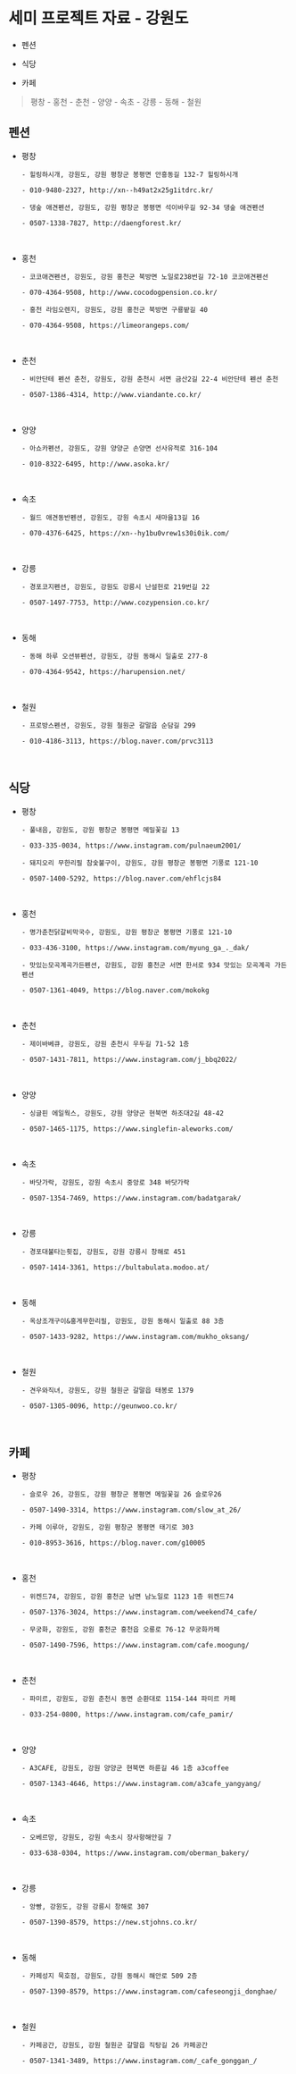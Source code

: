# 세미 프로젝트 자료 - 강원도

- 펜션

- 식당

- 카페

> 평창 - 홍천 - 춘천 - 양양 - 속초 - 강릉 - 동해 - 철원

## 펜션

- 평창

  ```
  - 힐링하시개, 강원도, 강원 평창군 봉평면 안흥동길 132-7 힐링하시개

  - 010-9480-2327, http://xn--h49at2x25g1itdrc.kr/
  ```

  ```
  - 댕숲 애견펜션, 강원도, 강원 평창군 봉평면 석이바우길 92-34 댕숲 애견펜션

  - 0507-1338-7827, http://daengforest.kr/
  ```

<br />

- 홍천

  ```
  - 코코애견펜션, 강원도, 강원 홍천군 북방면 노일로238번길 72-10 코코애견펜션

  - 070-4364-9508, http://www.cocodogpension.co.kr/
  ```

  ```
  - 홍천 라임오렌지, 강원도, 강원 홍천군 북방면 구룡밭길 40

  - 070-4364-9508, https://limeorangeps.com/
  ```

<br />

- 춘천

  ```
  - 비안단테 펜션 춘천, 강원도, 강원 춘천시 서면 금산2길 22-4 비안단테 펜션 춘천

  - 0507-1386-4314, http://www.viandante.co.kr/
  ```

<br />

- 양양

  ```
  - 아쇼카펜션, 강원도, 강원 양양군 손양면 선사유적로 316-104

  - 010-8322-6495, http://www.asoka.kr/
  ```

<br />

- 속초

  ```
  - 월드 애견동반펜션, 강원도, 강원 속초시 새마을13길 16

  - 070-4376-6425, https://xn--hy1bu0vrew1s30i0ik.com/
  ```

<br />

- 강릉

  ```
  - 경포코지펜션, 강원도, 강원도 강릉시 난설헌로 219번길 22

  - 0507-1497-7753, http://www.cozypension.co.kr/
  ```

<br />

- 동해

  ```
  - 동해 하루 오션뷰펜션, 강원도, 강원 동해시 일출로 277-8

  - 070-4364-9542, https://harupension.net/
  ```

<br />

- 철원

  ```
  - 프로방스펜션, 강원도, 강원 철원군 갈말읍 순담길 299

  - 010-4186-3113, https://blog.naver.com/prvc3113
  ```

<br />

## 식당

- 평창

  ```
  - 풀내음, 강원도, 강원 평창군 봉평면 메밀꽃길 13

  - 033-335-0034, https://www.instagram.com/pulnaeum2001/
  ```

  ```
  - 돼지오리 무한리필 참숯불구이, 강원도, 강원 평창군 봉평면 기풍로 121-10

  - 0507-1400-5292, https://blog.naver.com/ehflcjs84
  ```

<br />

- 홍천

  ```
  - 명가춘천닭갈비막국수, 강원도, 강원 평창군 봉평면 기풍로 121-10

  - 033-436-3100, https://www.instagram.com/myung_ga_._dak/
  ```

  ```
  - 맛있는모곡계곡가든펜션, 강원도, 강원 홍천군 서면 한서로 934 맛있는 모곡계곡 가든 펜션

  - 0507-1361-4049, https://blog.naver.com/mokokg
  ```

<br />

- 춘천

  ```
  - 제이바베큐, 강원도, 강원 춘천시 우두길 71-52 1층

  - 0507-1431-7811, https://www.instagram.com/j_bbq2022/
  ```

<br />

- 양양

  ```
  - 싱글핀 에일웍스, 강원도, 강원 양양군 현북면 하조대2길 48-42

  - 0507-1465-1175, https://www.singlefin-aleworks.com/
  ```

<br />

- 속초

  ```
  - 바닷가락, 강원도, 강원 속초시 중앙로 348 바닷가락

  - 0507-1354-7469, https://www.instagram.com/badatgarak/
  ```

<br />

- 강릉

  ```
  - 경포대불타는횟집, 강원도, 강원 강릉시 창해로 451

  - 0507-1414-3361, https://bultabulata.modoo.at/
  ```

<br />

- 동해

  ```
  - 옥상조개구이&홍게무한리필, 강원도, 강원 동해시 일출로 88 3층

  - 0507-1433-9282, https://www.instagram.com/mukho_oksang/
  ```

<br />

- 철원

  ```
  - 견우와직녀, 강원도, 강원 철원군 갈말읍 태봉로 1379

  - 0507-1305-0096, http://geunwoo.co.kr/
  ```

<br />

## 카페

- 평창

  ```
  - 슬로우 26, 강원도, 강원 평창군 봉평면 메밀꽃길 26 슬로우26

  - 0507-1490-3314, https://www.instagram.com/slow_at_26/
  ```

  ```
  - 카페 이루아, 강원도, 강원 평창군 봉평면 태기로 303

  - 010-8953-3616, https://blog.naver.com/g10005
  ```

<br />

- 홍천

  ```
  - 위켄드74, 강원도, 강원 홍천군 남면 남노일로 1123 1층 위켄드74

  - 0507-1376-3024, https://www.instagram.com/weekend74_cafe/
  ```

  ```
  - 무궁화, 강원도, 강원 홍천군 홍천읍 오룡로 76-12 무궁화카페

  - 0507-1490-7596, https://www.instagram.com/cafe.moogung/
  ```

<br />

- 춘천

  ```
  - 파미르, 강원도, 강원 춘천시 동면 순환대로 1154-144 파미르 카페

  - 033-254-0800, https://www.instagram.com/cafe_pamir/
  ```

<br />

- 양양

  ```
  - A3CAFE, 강원도, 강원 양양군 현북면 하륜길 46 1층 a3coffee

  - 0507-1343-4646, https://www.instagram.com/a3cafe_yangyang/
  ```

<br />

- 속초

  ```
  - 오베르망, 강원도, 강원 속초시 장사항해안길 7

  - 033-638-0304, https://www.instagram.com/oberman_bakery/
  ```

<br />

- 강릉

  ```
  - 앙빵, 강원도, 강원 강릉시 창해로 307

  - 0507-1390-8579, https://new.stjohns.co.kr/
  ```

<br />

- 동해

  ```
  - 카페성지 묵호점, 강원도, 강원 동해시 해안로 509 2층

  - 0507-1390-8579, https://www.instagram.com/cafeseongji_donghae/
  ```

<br />

- 철원

  ```
  - 카페공간, 강원도, 강원 철원군 갈말읍 직탕길 26 카페공간

  - 0507-1341-3489, https://www.instagram.com/_cafe_gonggan_/
  ```

